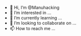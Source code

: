 - 👋 Hi, I’m @Manuhacking
- 👀 I’m interested in ...
- 🌱 I’m currently learning ...
- 💞️ I’m looking to collaborate on ...
- 📫 How to reach me ...

<!---
Manuhacking/Manuhacking is a ✨ special ✨ repository because its `README.md` (this file) appears on your GitHub profile.
You can click the Preview link to take a look at your changes.
--->
